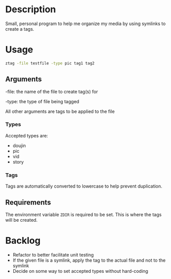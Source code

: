 # Description

Small, personal program to help me organize my media by using symlinks to create a tags.

# Usage

```bash
ztag -file testfile -type pic tag1 tag2
```

## Arguments

-file: the name of the file to create tag(s) for

-type: the type of file being tagged

All other arguments are tags to be applied to the file

### Types

Accepted types are:

- doujin
- pic
- vid
- story

### Tags

Tags are automatically converted to lowercase to help prevent duplication.

## Requirements

The environment variable `ZDIR` is required to be set. This is where the tags will be created.

# Backlog

- Refactor to better facilitate unit testing
- If the given file is a symlink, apply the tag to the actual file and not to the symlink
- Decide on some way to set accepted types without hard-coding
